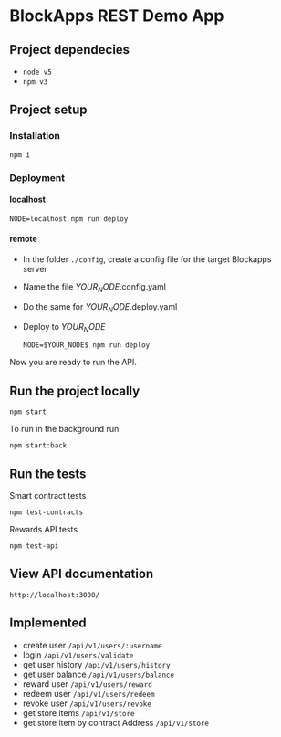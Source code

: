 # BlockApps REST Demo App

## Project dependecies
* `node v5`
* `npm v3`

## Project setup

### Installation
`npm i`

### Deployment

#### localhost

  `NODE=localhost npm run deploy`

#### remote

* In the folder `./config`, create a config file for the target Blockapps server
* Name the file $YOUR_NODE$.config.yaml
* Do the same for $YOUR_NODE$.deploy.yaml
* Deploy to $YOUR_NODE$

  `NODE=$YOUR_NODE$ npm run deploy`

Now you are ready to run the API.

## Run the project locally

`npm start`

To run in the background run

`npm start:back`

## Run the tests

Smart contract tests

`npm test-contracts`

Rewards API tests

`npm test-api`

## View API documentation
`http://localhost:3000/`

## Implemented
* create user `/api/v1/users/:username`
* login `/api/v1/users/validate`
* get user history `/api/v1/users/history`
* get user balance `/api/v1/users/balance`
* reward user `/api/v1/users/reward`
* redeem user `/api/v1/users/redeem`
* revoke user `/api/v1/users/revoke`
* get store items `/api/v1/store`
* get store item by contract Address `/api/v1/store`

